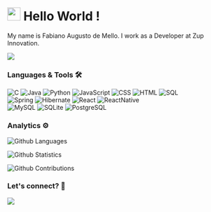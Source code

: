 
<h1><img src="https://emojis.slackmojis.com/emojis/images/1531849430/4246/blob-sunglasses.gif?1531849430" width="30"/> Hello World ! </h1>

My name is Fabiano Augusto de Mello. I work as a Developer at Zup Innovation.

![](http://estruyf-github.azurewebsites.net/api/VisitorHit?user=birojow&repo=birojow&countColorcountColor)

### Languages & Tools 🛠  
![C](https://img.shields.io/badge/-C-05122A?style=flat&color=green)&nbsp;![Java](https://img.shields.io/badge/-Java-05122A?style=flat&color=green)&nbsp;![Python](https://img.shields.io/badge/-Python-05122A?style=flat&color=green)&nbsp;![JavaScript](https://img.shields.io/badge/-JavaScript-05122A?style=flat&color=green)&nbsp;![CSS](https://img.shields.io/badge/-CSS-05122A?style=flat&color=green)&nbsp;![HTML](https://img.shields.io/badge/-HTML-05122A?style=flat&color=green)&nbsp;![SQL](https://img.shields.io/badge/-SQL-05122A?style=flat&color=green)&nbsp;  
![Spring](https://img.shields.io/badge/-Spring-05122A?style=flat&color=orange)&nbsp;![Hibernate](https://img.shields.io/badge/-Hibernate-05122A?style=flat&color=orange)&nbsp;![React](https://img.shields.io/badge/-React-05122A?style=flat&color=orange)&nbsp;![ReactNative](https://img.shields.io/badge/-ReactNative-05122A?style=flat&color=orange)&nbsp;  
![MySQL](https://img.shields.io/badge/-MySQL-05122A?style=flat&color=yellow)&nbsp;![SQLite](https://img.shields.io/badge/-SQLite-05122A?style=flat&color=yellow)&nbsp;![PostgreSQL](https://img.shields.io/badge/-PostgreSQL-05122A?style=flat&color=yellow)&nbsp;  


### Analytics ⚙️

![Github Languages](https://github-readme-stats.vercel.app/api/top-langs/?username=birojow&layout=compact&count_private=true)

![Github Statistics](https://github-readme-stats.vercel.app/api/?username=birojow&count_private=true&show_icons=true)

![Github Contributions](https://github-readme-streak-stats.herokuapp.com/?user=birojow&hide_border=true)

### Let's connect? 🤝

<p align="left">

<a href="https://www.linkedin.com/in/fabiano-augusto-de-mello-475224178/"><img src="https://img.shields.io/badge/-LinkedIn-0077B5?style=flat&logo=Linkedin&logoColor=white"/></a>

</p>
